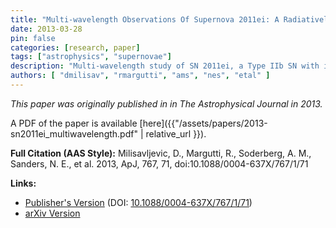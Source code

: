 ```yaml
---
title: "Multi-wavelength Observations Of Supernova 2011ei: A Radiatively Inefficient Shock Breakout In A Type IIb Supernova"
date: 2013-03-28
pin: false
categories: [research, paper]
tags: ["astrophysics", "supernovae"]
description: "Multi-wavelength study of SN 2011ei, a Type IIb SN with inefficient shock breakout."
authors: [ "dmilisav", "rmargutti", "ams", "nes", "etal" ]
---
```


*This paper was originally published in in The Astrophysical Journal in 2013.*

A PDF of the paper is available [here]({{"/assets/papers/2013-sn2011ei_multiwavelength.pdf" | relative_url }}).

**Full Citation (AAS Style):**
Milisavljevic, D., Margutti, R., Soderberg, A. M., Sanders, N. E., et al. 2013, ApJ, 767, 71, doi:10.1088/0004-637X/767/1/71

**Links:**
- [Publisher's Version](https://iopscience.iop.org/article/10.1088/0004-637X/767/1/71) (DOI: [10.1088/0004-637X/767/1/71](https://doi.org/10.1088/0004-637X/767/1/71))
- [arXiv Version](https://arxiv.org/abs/1207.2152)
